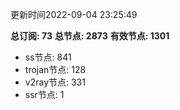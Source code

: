 更新时间2022-09-04 23:25:49

**总订阅: 73**
**总节点: 2873**
**有效节点: 1301**
- ss节点: 841
- trojan节点: 128
- v2ray节点: 331
- ssr节点: 1
